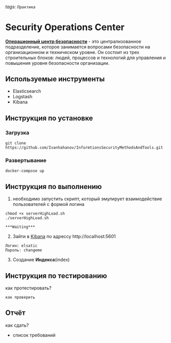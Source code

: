 ###### tags: `Практика`
# Security Operations Center
[**Операционный центр безопасности**](https://) - это централизованное подразделение, которое занимается вопросами безопасности на организационном и техническом уровне. Он состоит из трех строительных блоков: людей, процессов и технологий для управления и повышения уровня безопасности организации.
## Используемые инструменты
* Elasticsearch
* Logstash
* Kibana
## Инструкция по установке
### Загрузка
```
git clone https://github.com/Ivanhahanov/InformtionsSecurityMethodsAndTools.git
```
### Развертывание
```
docker-compose up
```
## Инструкция по выполнению
1. необходимо запустить скрипт, который эмулирует взаимодействие пользователей с формой логина
```
chmod +x serverHighLoad.sh
./serverHighLoad.sh

***Waiting***
```
2. Зайти в [Kibana](http://localhost:5601) по адрессу http://localhost:5601

```shell
Логин: elsatic
Пароль: changeme
```
3. Создание **Индекса**(index)

## Инструкция по тестированию
как протестировать?
```
как проверить
```
## Отчёт
как сдать?
* список требований
